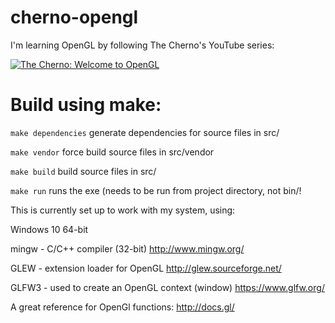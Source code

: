 # cherno-opengl
I'm learning OpenGL by following The Cherno's YouTube series:

[![The Cherno: Welcome to OpenGL](https://img.youtube.com/vi/W3gAzLwfIP0/0.jpg)](https://youtu.be/W3gAzLwfIP0 "The Cherno: Welcome to OpenGL")

# Build using make:

`make dependencies` generate dependencies for source files in src/

`make vendor` force build source files in src/vendor

`make build` build source files in src/

`make run` runs the exe (needs to be run from project directory, not bin/!


This is currently set up to work with my system, using:

Windows 10 64-bit

mingw - C/C++ compiler (32-bit)
http://www.mingw.org/

GLEW - extension loader for OpenGL
http://glew.sourceforge.net/

GLFW3 - used to create an OpenGL context (window)
https://www.glfw.org/

A great reference for OpenGl functions:
http://docs.gl/
